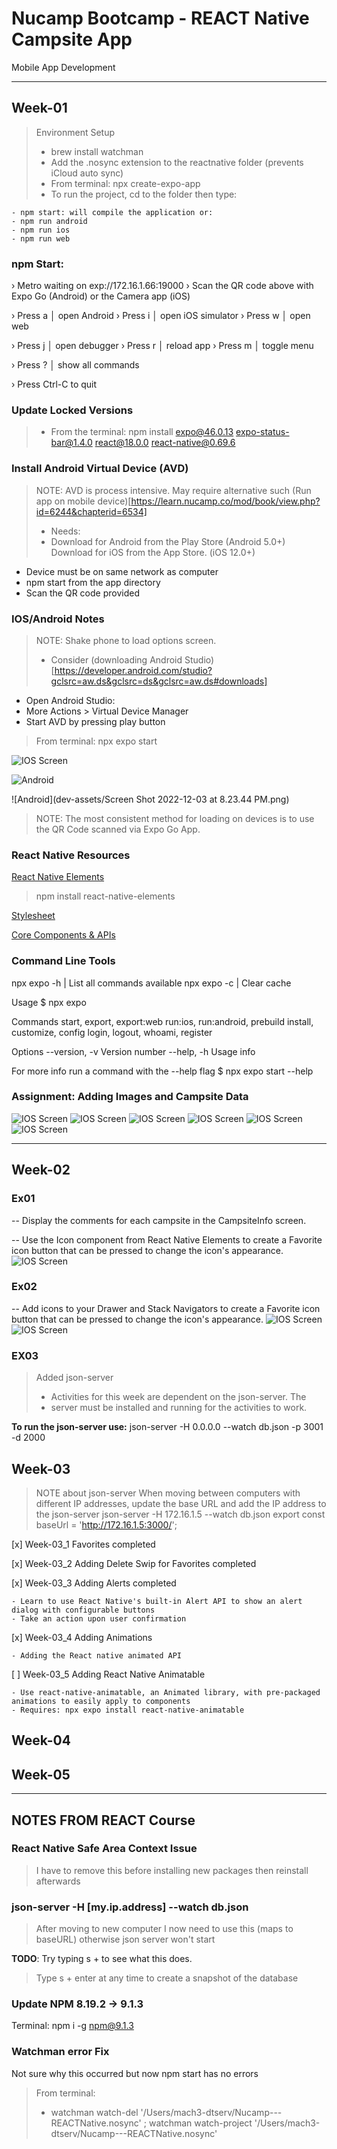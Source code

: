 # Nucamp Bootcamp - REACT Native Campsite App
 Mobile App Development

---
## Week-01
> Environment Setup
>- brew install watchman
>- Add the .nosync extension to the reactnative folder (prevents iCloud auto sync)
>- From terminal: npx create-expo-app
>- To run the project, cd to the folder then type:

```
- npm start: will compile the application or:
- npm run android
- npm run ios
- npm run web
```

### npm Start:
› Metro waiting on exp://172.16.1.66:19000
› Scan the QR code above with Expo Go (Android) or the Camera app (iOS)

› Press a │ open Android
› Press i │ open iOS simulator
› Press w │ open web

› Press j │ open debugger
› Press r │ reload app
› Press m │ toggle menu

› Press ? │ show all commands

› Press Ctrl-C to quit

### Update Locked Versions

>- From the terminal: npm install expo@46.0.13 expo-status-bar@1.4.0 react@18.0.0 react-native@0.69.6

### Install Android Virtual Device (AVD)
> NOTE: AVD is process intensive. May require alternative such
> (Run app on mobile device)[https://learn.nucamp.co/mod/book/view.php?id=6244&chapterid=6534]
> - Needs:
> - Download for Android from the Play Store (Android 5.0+)
    Download for iOS from the App Store. (iOS 12.0+)

- Device must be on same network as computer
- npm start from the app directory
- Scan the QR code provided

### IOS/Android Notes
> NOTE: Shake phone to load options screen.
> - Consider (downloading Android Studio)[https://developer.android.com/studio?gclsrc=aw.ds&gclsrc=ds&gclsrc=aw.ds#downloads]
- Open Android Studio:
- More Actions > Virtual Device Manager
- Start AVD by pressing play button

> From terminal: npx expo start  


![IOS Screen](dev-assets/expo-from-ios-2022120392409AM.jpg)

![Android](dev-assets/2022120375449PM.png)

![Android](dev-assets/Screen Shot 2022-12-03 at 8.23.44 PM.png)

> NOTE: The most consistent method for loading on devices is to use the QR Code scanned via Expo Go App.

### React Native Resources
[React Native Elements](https://reactnativeelements.com/docs/3.4.2/getting_started)

> npm install react-native-elements

[Stylesheet](https://reactnative.dev/docs/stylesheet)

[Core Components & APIs](https://reactnative.dev/docs/components-and-apis )


### Command Line Tools

npx expo -h | List all commands available
npx expo -c | Clear cache

Usage
$ npx expo <command>

Commands
start, export, export:web
run:ios, run:android, prebuild
install, customize, config
login, logout, whoami, register

Options
--version, -v   Version number
--help, -h      Usage info

For more info run a command with the --help flag
$ npx expo start --help

### Assignment: Adding Images and Campsite Data
![IOS Screen](dev-assets/IMG_0991.PNG)
![IOS Screen](dev-assets/IMG_0992.PNG)
![IOS Screen](dev-assets/IMG_0993.PNG)
![IOS Screen](dev-assets/IMG_0994.PNG)
![IOS Screen](dev-assets/IMG_0995.PNG)
![IOS Screen](dev-assets/IMG_0996.PNG)


---
## Week-02
### Ex01
-- Display the comments for each campsite in the CampsiteInfo screen.

-- Use the Icon component from React Native Elements to create a Favorite icon button that can be pressed to change the icon's appearance.
![IOS Screen](dev-assets/IMG_1024.jpeg)

### Ex02
-- Add icons to your Drawer and Stack Navigators to create a Favorite icon button that can be pressed to change the icon's appearance.
![IOS Screen](dev-assets/IMG_1026.jpg)
![IOS Screen](dev-assets/IMG_1027.jpg)

### EX03
> Added json-server
> - Activities for this week are dependent on the json-server. The
> - server must be installed and running for the activities to work.

**To run the json-server use:**
json-server -H 0.0.0.0 --watch db.json -p 3001 -d 2000

## Week-03

> NOTE about json-server
When moving between computers with different IP addresses, update the base URL and add the IP address to the json-server
> json-server -H 172.16.1.5 --watch db.json
> export const baseUrl = 'http://172.16.1.5:3000/';

 [x] Week-03_1 Favorites completed

 [x] Week-03_2 Adding Delete Swip for Favorites completed

 [x] Week-03_3 Adding Alerts completed
    
    - Learn to use React Native's built-in Alert API to show an alert dialog with configurable buttons
    - Take an action upon user confirmation

 [x] Week-03_4 Adding Animations 

    - Adding the React native animated API

 [ ] Week-03_5 Adding React Native Animatable

    - Use react-native-animatable, an Animated library, with pre-packaged animations to easily apply to components
    - Requires: npx expo install react-native-animatable



## Week-04




## Week-05



---
## NOTES FROM REACT Course


### React Native Safe Area Context Issue
> I have to remove this before installing new packages then reinstall afterwards 

### json-server -H [my.ip.address] --watch db.json 
> After moving to new computer I now need to use this (maps to baseURL) otherwise json server won't start


**TODO**: Try typing s + to see what this does.

>  Type s + enter at any time to create a snapshot of the database

### Update NPM 8.19.2 -> 9.1.3
Terminal: npm i -g npm@9.1.3

### Watchman error Fix
Not sure why this occurred but now npm start has no errors
> From terminal:
> - watchman watch-del '/Users/mach3-dtserv/Nucamp---REACTNative.nosync' ; watchman watch-project '/Users/mach3-dtserv/Nucamp---REACTNative.nosync'

